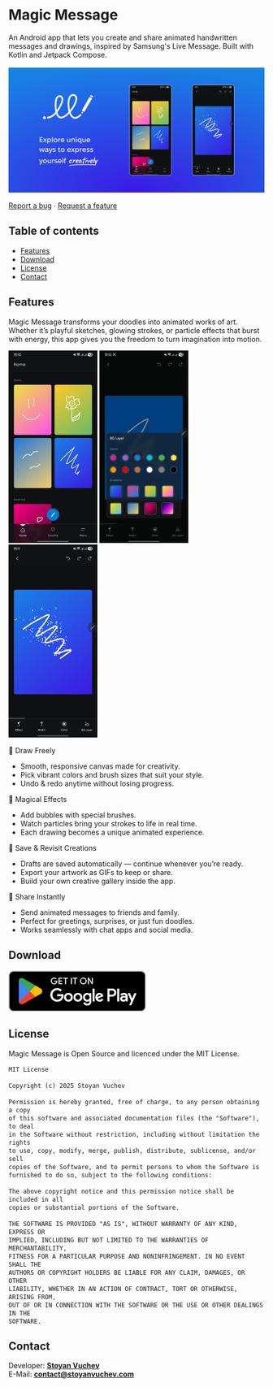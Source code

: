 # Magic Message

An Android app that lets you create and share animated handwritten messages and drawings, inspired
by Samsung's Live Message. Built with Kotlin and Jetpack Compose.
<br/>
<br/>
![Banner](/content/main_banner.jpg)
<br/>
<p>
    <a href="https://github.com/stoyan-vuchev/magic-message/issues/new?template=bug_report.md">Report a bug</a>
    ·
    <a href="https://github.com/stoyan-vuchev/magic-message/issues/new?template=feature_request.md">Request a feature</a>
</p>

## Table of contents

- [Features](#features)
- [Download](#download)
- [License](#license)
- [Contact](#contact)

## Features

Magic Message transforms your doodles into animated works of art. Whether it’s playful sketches,
glowing strokes, or particle effects that burst with energy, this app gives you the freedom to turn
imagination into motion.

<tr>
    <td>
        <img src="/content/app_home_screen.jpg" alt="" width="175px" />
    </td>
    <td>
        <img src="/content/draw_screen_bg_layer.jpg" alt="" width="175px" />
    </td>
    <td>
        <img src="/content/draw_screen_drawing.jpg" alt="" width="175px" />
    </td>
</tr>

🎨 Draw Freely

- Smooth, responsive canvas made for creativity.
- Pick vibrant colors and brush sizes that suit your style.
- Undo & redo anytime without losing progress.

💫 Magical Effects

- Add bubbles with special brushes.
- Watch particles bring your strokes to life in real time.
- Each drawing becomes a unique animated experience.

📂 Save & Revisit Creations

- Drafts are saved automatically — continue whenever you’re ready.
- Export your artwork as GIFs to keep or share.
- Build your own creative gallery inside the app.

🚀 Share Instantly

- Send animated messages to friends and family.
- Perfect for greetings, surprises, or just fun doodles.
- Works seamlessly with chat apps and social media.

## Download

<a href="https://play.google.com/store/apps/details?id=com.stoyanvuchev.magicmessage">
    <img src="/content/get_it_on_google_play_badge.png"  alt=""/>
</a>

## License

Magic Message is Open Source and licenced under the MIT License.

```
MIT License

Copyright (c) 2025 Stoyan Vuchev

Permission is hereby granted, free of charge, to any person obtaining a copy
of this software and associated documentation files (the "Software"), to deal
in the Software without restriction, including without limitation the rights
to use, copy, modify, merge, publish, distribute, sublicense, and/or sell
copies of the Software, and to permit persons to whom the Software is
furnished to do so, subject to the following conditions:

The above copyright notice and this permission notice shall be included in all
copies or substantial portions of the Software.

THE SOFTWARE IS PROVIDED "AS IS", WITHOUT WARRANTY OF ANY KIND, EXPRESS OR
IMPLIED, INCLUDING BUT NOT LIMITED TO THE WARRANTIES OF MERCHANTABILITY,
FITNESS FOR A PARTICULAR PURPOSE AND NONINFRINGEMENT. IN NO EVENT SHALL THE
AUTHORS OR COPYRIGHT HOLDERS BE LIABLE FOR ANY CLAIM, DAMAGES, OR OTHER
LIABILITY, WHETHER IN AN ACTION OF CONTRACT, TORT OR OTHERWISE, ARISING FROM,
OUT OF OR IN CONNECTION WITH THE SOFTWARE OR THE USE OR OTHER DEALINGS IN THE
SOFTWARE.
```

## Contact

Developer: **[Stoyan Vuchev](https://github.com/stoyan-vuchev)**
<br/>
E-Mail: **[contact@stoyanvuchev.com](mailto:contact@stoyanvuchev.com)**